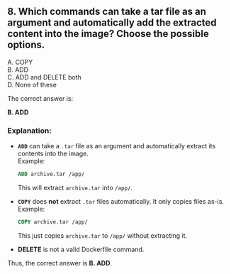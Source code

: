 ## 8. Which commands can take a tar file as an argument and automatically add the extracted content into the image? Choose the possible options.
A. COPY  
B. ADD  
C. ADD and DELETE both  
D. None of these  

The correct answer is:  

**B. ADD**  

### Explanation:  
- **`ADD`** can take a `.tar` file as an argument and automatically extract its contents into the image.  
  Example:  
  ```dockerfile
  ADD archive.tar /app/
  ```
  This will extract `archive.tar` into `/app/`.  

- **`COPY`** does **not** extract `.tar` files automatically. It only copies files as-is.  
  Example:  
  ```dockerfile
  COPY archive.tar /app/
  ```
  This just copies `archive.tar` to `/app/` without extracting it.  

- **DELETE** is not a valid Dockerfile command.  

Thus, the correct answer is **B. ADD**.
